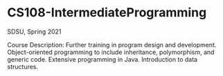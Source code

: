 # CS108-IntermediateProgramming
SDSU, Spring 2021

Course Description: Further training in program design and development. Object-oriented programming to include inheritance, polymorphism, and generic code. Extensive programming in Java. Introduction to data structures.
